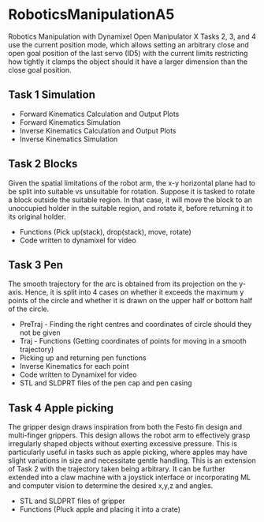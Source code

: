 # RoboticsManipulationA5
Robotics Manipulation with Dynamixel Open Manipulator X
Tasks 2, 3, and 4 use the current position mode, which allows setting an arbitrary close and open goal position of the last servo (ID5) with the current limits restricting how tightly it clamps the object should it have a larger dimension than the close goal position. 

Task 1 Simulation
- 
- Forward Kinematics Calculation and Output Plots
- Forward Kinematics Simulation
- Inverse Kinematics Calculation and Output Plots
- Inverse Kinematics Simulation

Task 2 Blocks
- 
Given the spatial limitations of the robot arm, the x-y horizontal plane had to be split into suitable vs unsuitable for rotation. Suppose it is tasked to rotate a block outside the suitable region. In that case, it will move the block to an unoccupied holder in the suitable region, and rotate it, before returning it to its original holder.
- Functions (Pick up(stack), drop(stack), move, rotate)
- Code written to dynamixel for video

Task 3 Pen
-
The smooth trajectory for the arc is obtained from its projection on the y-axis. Hence, it is split into 4 cases on whether it exceeds the maximum y points of the circle and whether it is drawn on the upper half or bottom half of the circle.
- PreTraj - Finding the right centres and coordinates of circle should they not be given
- Traj - Functions (Getting coordinates of points for moving in a smooth trajectory)
- Picking up and returning pen functions
- Inverse Kinematics for each point
- Code written to Dynamixel for video
- STL and SLDPRT files of the pen cap and pen casing

Task 4 Apple picking
- 
The gripper design draws inspiration from both the Festo fin design and multi-finger grippers. This design allows the robot arm to effectively grasp irregularly shaped objects without exerting excessive pressure. This is particularly useful in tasks such as apple picking, where apples may have slight variations in size and necessitate gentle handling. This is an extension of Task 2 with the trajectory taken being arbitrary. It can be further extended into a claw machine with a joystick interface or incorporating ML and computer vision to determine the desired x,y,z and angles. 
- STL and SLDPRT files of gripper
- Functions (Pluck apple and placing it into a crate)
